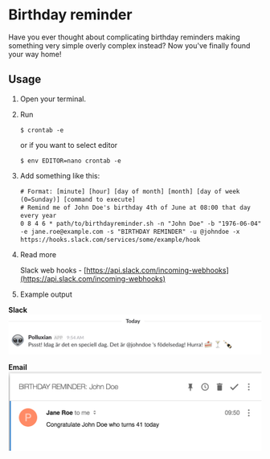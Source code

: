 # Birthday reminder
Have you ever thought about complicating birthday reminders making something very simple overly complex instead? Now you've finally found your way home!

## Usage
1. Open your terminal.

2. Run 
    ```
    $ crontab -e
    ```
    or if you want to select editor
    ```
    $ env EDITOR=nano crontab -e
    ```

3. Add something like this:
    ```
    # Format: [minute] [hour] [day of month] [month] [day of week (0=Sunday)] [command to execute]
    # Remind me of John Doe's birthday 4th of June at 08:00 that day every year
    0 8 4 6 * path/to/birthdayreminder.sh -n "John Doe" -b "1976-06-04" -e jane.roe@example.com -s "BIRTHDAY REMINDER" -u @johndoe -x https://hooks.slack.com/services/some/example/hook
    ```

4. Read more
   
    Slack web hooks - [https://api.slack.com/incoming-webhooks](https://api.slack.com/incoming-webhooks)

5. Example output

__Slack__
![Slack message example output][example-slack-output]    

__Email__
![Email message example output][example-mail-output]

[example-slack-output]: https://github.com/partjarnberg/birthdayreminder/blob/screenshots/example-slack.png?raw=true "Example output"
[example-mail-output]: https://github.com/partjarnberg/birthdayreminder/blob/screenshots/example-mail.png?raw=true "Example output"